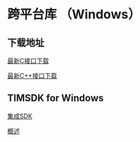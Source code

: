 # 跨平台库 （Windows）

## 下载地址

[最新C接口下载](https://im.sdk.cloud.tencent.cn/download/plus/6.0.1992/cross_platform/ImSDK_Windows_C_6.0.1992.zip)

[最新C++接口下载](https://im.sdk.cloud.tencent.cn/download/plus/6.0.1992/cross_platform/ImSDK_Windows_CPP_6.0.1992.zip)

## TIMSDK for Windows

[集成SDK](https://cloud.tencent.com/document/product/269/33489)

[概述](https://cloud.tencent.com/document/product/269/33490)

